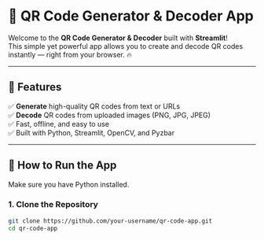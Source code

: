 # 🎯 QR Code Generator & Decoder App

Welcome to the **QR Code Generator & Decoder** built with **Streamlit**!  
This simple yet powerful app allows you to create and decode QR codes instantly — right from your browser. 🔥

---

## 📸 Features

✅ **Generate** high-quality QR codes from text or URLs  
✅ **Decode** QR codes from uploaded images (PNG, JPG, JPEG)  
✅ Fast, offline, and easy to use  
✅ Built with Python, Streamlit, OpenCV, and Pyzbar  

---

## 🚀 How to Run the App

Make sure you have Python installed.

### 1. Clone the Repository
```bash
git clone https://github.com/your-username/qr-code-app.git
cd qr-code-app

